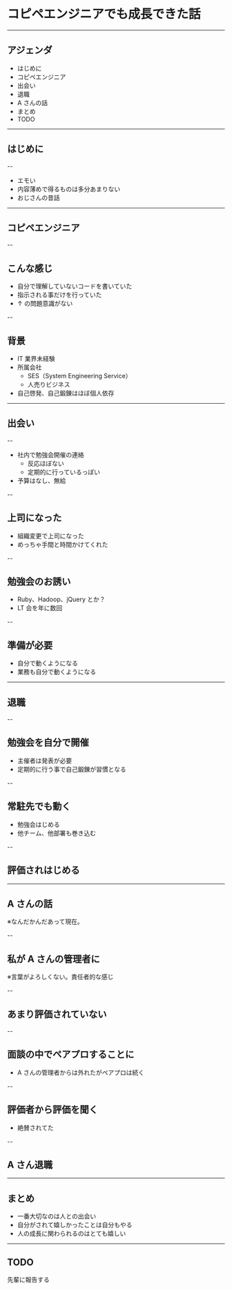 <style type="text/css">
  .reveal h1,
  .reveal h2,
  .reveal h3,
  .reveal h4,
  .reveal h5,
  .reveal h6 {
    text-transform: none;
  }
  .reveal blockquote p {
    font-size: 32px;
  }
</style>

# コピペエンジニアでも成長できた話

---

## アジェンダ

- はじめに
- コピペエンジニア
- 出会い
- 退職
- A さんの話
- まとめ
- TODO

---

## はじめに

--

- エモい
- 内容薄めで得るものは多分あまりない
- おじさんの昔話

---

## コピペエンジニア

--

## こんな感じ

- 自分で理解していないコードを書いていた
- 指示される事だけを行っていた
- ↑ の問題意識がない

--

## 背景

- IT 業界未経験
- 所属会社
  - SES（System Engineering Service）
  - 人売りビジネス
- 自己啓発、自己鍛錬はほぼ個人依存

---

## 出会い

--

- 社内で勉強会開催の連絡
  - 反応ほぼない
  - 定期的に行っているっぽい
- 予算はなし、無給

--

## 上司になった

- 組織変更で上司になった
- めっちゃ手間と時間かけてくれた

--

## 勉強会のお誘い

- Ruby、Hadoop、jQuery とか？
- LT 会を年に数回

--

## 準備が必要

- 自分で動くようになる
- 業務も自分で動くようになる

---

## 退職

--

## 勉強会を自分で開催

- 主催者は発表が必要
- 定期的に行う事で自己鍛錬が習慣となる

--

## 常駐先でも動く

- 勉強会はじめる
- 他チーム、他部署も巻き込む

--

## 評価されはじめる

---

## A さんの話

※なんだかんだあって現在。

--

## 私が A さんの管理者に

※言葉がよろしくない。責任者的な感じ

--

## あまり評価されていない

--

## 面談の中でペアプロすることに

- A さんの管理者からは外れたがペアプロは続く

--

## 評価者から評価を聞く

- 絶賛されてた

--

## A さん退職

---

## まとめ

- 一番大切なのは人との出会い
- 自分がされて嬉しかったことは自分もやる
- 人の成長に関わられるのはとても嬉しい

---

## TODO

先輩に報告する
